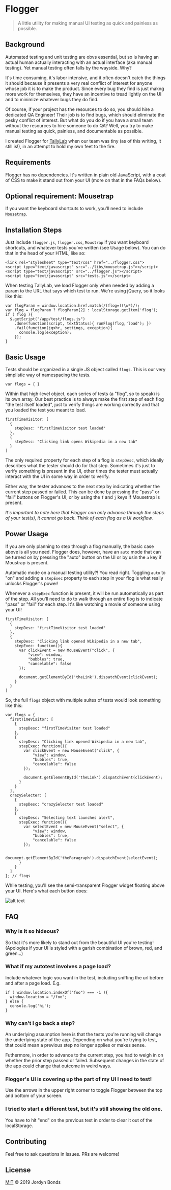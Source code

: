 # Flogger 

> A little utility for making manual UI testing as quick and painless as possible.

## Background

Automated testing and unit testing are obvs essential, but so is having an actual human actually interacting with an actual interface (aka manual testing). Yet manual testing often falls by the wayside. Why?

It's time consuming, it's labor intensive, and it often doesn't catch the things it should because it presents a very real conflict of interest for anyone whose job it is to make the product. Since every bug they find is just makng more work for themselves, they have an incentive to tread lightly on the UI and to minimize whatever bugs they do find.

Of course, if your project has the resources to do so, you should hire a dedicated QA Engineer! Their job is to find bugs, which should eliminate the pesky conflict of interest. But what do you do if you have a small team without the resources to hire someone to do QA? Well, you try to make manual testing as quick, painless, and documentable as possible.

I created Flogger for [TallyLab](https://tallylab.com) when our team was tiny (as of this writing, it still is!), in an attempt to hold my own feet to the fire.

## Requirements

Flogger has no dependencies. It's written in plain old JavaScript, with a coat of CSS to make it stand out from your UI (more on that in the FAQs below).

## Optional requirement: Mousetrap

If you want the keyboard shortcuts to work, you'll need to include [`Mousetrap`](https://github.com/ccampbell/mousetrap).

## Installation Steps

Just include `flogger.js`, `flogger.css`, `Moustrap` if you want keyboard shortcuts, and whatever tests you've written (see Usage below). You can do that in the head of your HTML, like so:

```
<link rel="stylesheet" type="text/css" href="../flogger.css">
<script type="text/javascript" src="../libs/mousetrap.js"></script>
<script type="text/javascript" src="../flogger.js"></script>
<script type="text/javascript" src="tests.js"></script>
```

When testing TallyLab, we load Flogger only when needed by adding a param to the URL that says which test to run. We're using jQuery, so it looks like this:

```
var flogParam = window.location.href.match(/(flog=)(\w*)/);
var flog = flogParam ? flogParam[2] : localStorage.getItem('flog');
if ( flog ){
  $.getScript("/app/test/flogs.js")
    .done(function(script, textStatus){ runFlog(flog,'load'); })
    .fail(function(jqxhr, settings, exception){
      console.log(exception);
    });
}
```

## Basic Usage

Tests should be organized in a single JS object called `flogs`. This is our very simplistic way of namespacing the tests. 

```
var flogs = { }
```

Within that high-level object, each series of tests (a "flog", so to speak) is its own array. Our best practice is to always make the first step of each flog "the test itself loaded", just to verify things are working correctly and that you loaded the test you meant to load.

```
firstTimeVisitor: [
  {
    stepDesc: "firstTimeVisitor test loaded"
  },
  {
    stepDesc: "Clicking link opens Wikipedia in a new tab"
  }
]
```

The only required property for each step of a flog is `stepDesc`, which ideally describes what the tester should do for that step. Sometimes it's just to verify something is present in the UI, other times the tester must actually interact with the UI in some way in order to verify.

Either way, the tester advances to the next step by indicating whether the current step passed or failed. This can be done by pressing the "pass" or "fail" buttons on Flogger's UI, or by using the `f` and `j` keys if Mousetrap is present.

_It's important to note here that Flogger can only advance through the steps of your test(s), it cannot go back. Think of each flog as a UI workflow._

## Power Usage

If you are only planning to step through a flog manually, the basic case above is all you need. Flogger does, however, have an `auto` mode that can be turned on by pressing the "auto" button on the UI or by usin the `a` key if Moustrap is present.

Automatic mode on a manual testing utility?! You read right. Toggling `auto` to "on" and adding a `stepExec` property to each step in your flog is what really unlocks Flogger's power! 

Whenever a `stepExec` function is present, it will be run automatically as part of the step. All you'll need to do to walk through an entire flog is to indicate "pass" or "fail" for each step. It's like watching a movie of someone using your UI! 

```
firstTimeVisitor: [
  {
    stepDesc: "firstTimeVisitor test loaded"
  },
  {
    stepDesc: "Clicking link opened Wikipedia in a new tab",
    stepExec: function(){
      var clickEvent = new MouseEvent("click", {
          "view": window,
          "bubbles": true,
          "cancelable": false
      });
      
      document.getElementById('theLink').dispatchEvent(clickEvent);
    }
  }
]
```

So, the full `flogs` object with multiple suites of tests would look something like this:

```
var flogs = {
  firstTimeVisitor: [
    {
      stepDesc: "firstTimeVisitor test loaded"
    },
    {
      stepDesc: "Clicking link opened Wikipedia in a new tab",
      stepExec: function(){
        var clickEvent = new MouseEvent("click", {
            "view": window,
            "bubbles": true,
            "cancelable": false
        });
        
        document.getElementById('theLink').dispatchEvent(clickEvent);
      }
    }
  ],
  crazySelecter: [
    {
      stepDesc: "crazySelecter test loaded"
    },
    {
      stepDesc: "Selecting text launches alert",
      stepExec: function(){
        var selectEvent = new MouseEvent("select", {
            "view": window,
            "bubbles": true,
            "cancelable": false
        });
        
        document.getElementById('theParagraph').dispatchEvent(selectEvent);
      }
    }
  ]
}; // flogs
```

While testing, you'll see the semi-transparent Flogger widget floating above your UI. Here's what each button does:

![alt text](https://raw.githubusercontent.com/skybondsor/flogger/master/screenshots/flogger-ui-explainer.png)

## FAQ

### Why is it so hideous?
So that it's more likely to stand out from the beautiful UI you're testing! (Apologies if your UI is styled with a garish combination of brown, red, and green...)

### What if my autotest involves a page load?
Include whatever logic you want in the test, including sniffing the url before and after a page load. E.g.
```
if ( window.location.indexOf("foo") === -1 ){
  window.location = "/foo";
} else {
  console.log('hi');
}
```

### Why can't I go back a step?
An underlying assumption here is that the tests you're running will change the underlying state of the app. Depending on what you're trying to test, that could mean a previous step no longer applies or makes sense. 

Futhermore, in order to advance to the current step, you had to weigh in on whether the prior step passed or failed. Subsequent changes in the state of the app could change that outcome in weird ways.

### Flogger's UI is covering up the part of my UI I need to test!
Use the arrows in the upper right corner to toggle Flogger between the top and bottom of your screen.

### I tried to start a different test, but it's still showing the old one.
You have to hit "end" on the previous test in order to clear it out of the localStorage.

## Contributing
Feel free to ask questions in Issues. PRs are welcome!

## License
[MIT](LICENSE) © 2019 Jordyn Bonds
